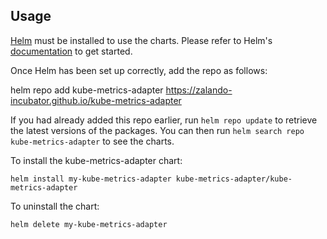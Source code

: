 ## Usage

[Helm](https://helm.sh) must be installed to use the charts.  Please refer to
Helm's [documentation](https://helm.sh/docs) to get started.

Once Helm has been set up correctly, add the repo as follows:

  helm repo add kube-metrics-adapter https://zalando-incubator.github.io/kube-metrics-adapter

If you had already added this repo earlier, run `helm repo update` to retrieve
the latest versions of the packages.  You can then run `helm search repo
kube-metrics-adapter` to see the charts.

To install the kube-metrics-adapter chart:

    helm install my-kube-metrics-adapter kube-metrics-adapter/kube-metrics-adapter

To uninstall the chart:

    helm delete my-kube-metrics-adapter